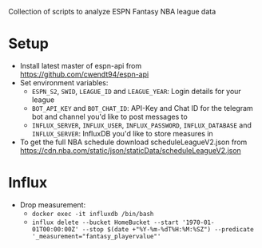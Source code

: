 Collection of scripts to analyze ESPN Fantasy NBA league data

# Setup
* Install latest master of espn-api from https://github.com/cwendt94/espn-api
* Set environment variables:
  * `ESPN_S2`, `SWID`, `LEAGUE_ID` and `LEAGUE_YEAR`: Login details for your league
  * `BOT_API_KEY` and `BOT_CHAT_ID`: API-Key and Chat ID for the telegram bot and channel you'd like to post messages to
  * `INFLUX_SERVER`, `INFLUX_USER`, `INFLUX_PASSWORD`, `INFLUX_DATABASE` and `INFLUX_SERVER`: InfluxDB you'd like to store measures in
* To get the full NBA schedule download scheduleLeagueV2.json from https://cdn.nba.com/static/json/staticData/scheduleLeagueV2.json

# Influx
* Drop measurement:
  * `docker exec -it influxdb /bin/bash`
  * `influx delete --bucket HomeBucket --start '1970-01-01T00:00:00Z' --stop $(date +"%Y-%m-%dT%H:%M:%SZ") --predicate '_measurement="fantasy_playervalue"'`